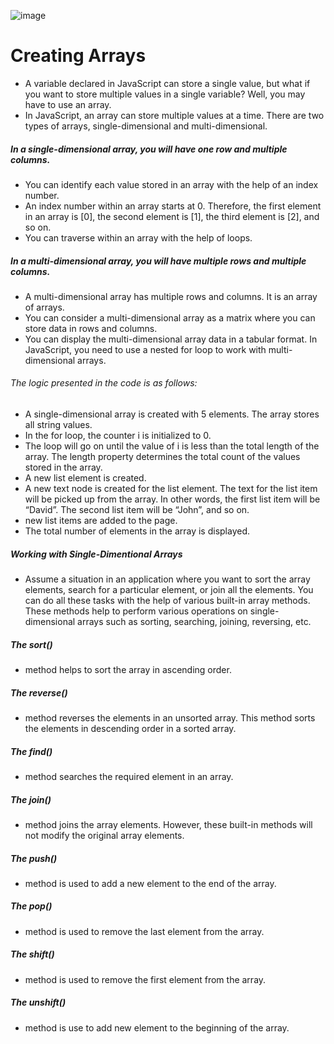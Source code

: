 
![image](https://github.com/dhonaobina/StudentList/assets/113093370/913e099d-ff12-40e9-b340-b5a3d671a2aa)

# Creating Arrays
- A variable declared in JavaScript can store a single value, but what if you want to store multiple values in a single variable? Well, you may have to use an array.
- In JavaScript, an array can store multiple values at a time. There are two types of arrays, single-dimensional and multi-dimensional.
##### In a single-dimensional array, you will have one row and multiple columns.
- You can identify each value stored in an array with the help of an index number.
- An index number within an array starts at 0. Therefore, the first element in an array is [0], the second element is [1], the third element is [2], and so on.
- You can traverse within an array with the help of loops.
##### In a multi-dimensional array, you will have multiple rows and multiple columns.
- A multi-dimensional array has multiple rows and columns. It is an array of arrays.
- You can consider a multi-dimensional array as a matrix where you can store data in rows and columns.
- You can display the multi-dimensional array data in a tabular format. In JavaScript, you need to use a nested for loop to work with multi-dimensional arrays.

###### The logic presented in the code is as follows:

- A single-dimensional array is created with 5 elements. The array stores all string values.
- In the for loop, the counter i is initialized to 0.
- The loop will go on until the value of i is less than the total length of the array. The length property determines the total count of the values stored in the array.
- A new list element is created.
- A new text node is created for the list element. The text for the list item will be picked up from the array. In other words, the first list item will be “David”. The second list item will be “John”, and so on.
-  new list items are added to the page.
- The total number of elements in the array is displayed.

##### Working with Single-Dimentional Arrays
- Assume a situation in an application where you want to sort the array elements, search for a particular element, or join all the elements. You can do all these tasks with the help of various built-in array methods. These methods help to perform various operations on single-dimensional arrays such as sorting, searching, joining, reversing, etc.

##### The sort() 
- method helps to sort the array in ascending order. 
##### The reverse() 
- method reverses the elements in an unsorted array. This method sorts the elements in descending order in a sorted array. 
##### The find() 
- method searches the required element in an array. 
##### The join() 
- method joins the array elements. However, these built-in methods will not modify the original array elements.
##### The push() 
- method is used to add a new element to the end of the array.
##### The pop() 
- method is used to remove the last element from the array.
##### The shift()
- method is used to remove the first element from the array.
##### The unshift()
- method is use to add new element to the beginning of the array.
